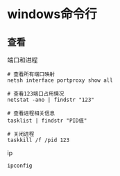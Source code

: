 # windows命令行

## 查看

端口和进程

```shell
# 查看所有端口映射
netsh interface portproxy show all

# 查看123端口占用情况
netstat -ano | findstr "123"

# 查看进程相关信息
tasklist | findstr "PID值"

# 关闭进程
taskkill /f /pid 123
```

ip

```
ipconfig
```
